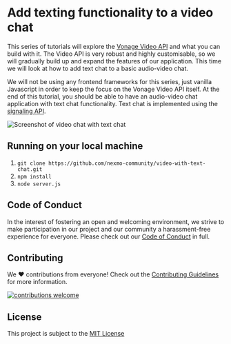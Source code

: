 # Add texting functionality to a video chat

This series of tutorials will explore the [Vonage Video API](https://tokbox.com/developer/) and what you can build with it. The Video API is very robust and highly customisable, so we will gradually build up and expand the features of our application. This time we will look at how to add text chat to a basic audio-video chat.

We will not be using any frontend frameworks for this series, just vanilla Javascript in order to keep the focus on the Vonage Video API itself. At the end of this tutorial, you should be able to have an audio-video chat application with text chat functionality. Text chat is implemented using the [signaling API](https://tokbox.com/developer/guides/signaling/).

![Screenshot of video chat with text chat](https://cdn.glitch.com/0d17c722-4359-4e32-b770-32fcae5a3653%2Ffinal.jpg?v=1585204769455)

## Running on your local machine

1. `git clone https://github.com/nexmo-community/video-with-text-chat.git`
2. `npm install`
3. `node server.js`

## Code of Conduct

In the interest of fostering an open and welcoming environment, we strive to make participation in our project and our community a harassment-free experience for everyone. Please check out our [Code of Conduct][coc] in full.

## Contributing

We :heart: contributions from everyone! Check out the [Contributing Guidelines][contributing] for more information.

[![contributions welcome][contribadge]][issues]

## License

This project is subject to the [MIT License][license]

[contribadge]: https://img.shields.io/badge/contributions-welcome-brightgreen.svg?style=flat "Contributions Welcome"

[coc]: CODE_OF_CONDUCT.md "Code of Conduct"
[contributing]: CONTRIBUTING.md "Contributing"
[license]: LICENSE "MIT License"

[issues]: ./../../issues "Issues"

